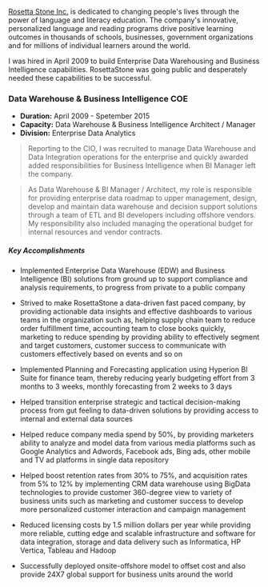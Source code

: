 [Rosetta Stone Inc.](https://www.rosettastone.com) is dedicated to changing people's lives through the power of language and literacy education. The company's innovative, personalized language and reading programs drive positive learning outcomes in thousands of schools, businesses, government organizations and for millions of individual learners around the world.

I was hired in April 2009 to build Enterprise Data Warehousing and Business Intelligence capabilities. RosettaStone was going public and desperately needed these capabilities to be successful.


### Data Warehouse & Business Intelligence COE

* **Duration:** April 2009 - Spetember 2015
* **Capacity:** Data Warehouse & Business Intelligence Architect / Manager
* **Division:** Enterprise Data Analytics

> Reporting to the CIO, I was recruited to manage Data Warehouse and Data Integration operations for the enterprise and quickly awarded added responsibilities for Business Intelligence when BI Manager left the company.

> As Data Warehouse & BI Manager / Architect, my role is responsible for providing enterprise data roadmap to upper management, design, develop and maintain data warehouse and decision support solutions through a team of ETL and BI developers including offshore vendors. My responsibility also included managing the operational budget for internal resources and vendor contracts.

##### Key Accomplishments

*    Implemented Enterprise Data Warehouse (EDW) and Business Intelligence (BI) solutions from ground up to support compliance and analysis requirements, to progress from private to a public company

*    Strived to make RosettaStone a data-driven fast paced company, by providing actionable data insights and effective dashboards to various teams in the organization such as, helping supply chain team to reduce order fulfillment time, accounting team to close books quickly, marketing to reduce spending by providing ability to effectively segment and target customers, customer success to communicate with customers effectively based on events and so on

*    Implemented Planning and Forecasting application using Hyperion BI Suite for finance team, thereby reducing yearly budgeting effort from 3 months to 3 weeks, monthly forecasting from 2 weeks to 3 days

*    Helped transition enterprise strategic and tactical decision-making process from gut feeling to data-driven solutions by providing access to internal and external data sources

*    Helped reduce company media spend by 50%, by providing marketers ability to analyze and model data from various media platforms such as Google Analytics and Adwords, Facebook ads, Bing ads, other mobile and TV  ad platforms in single data repository

*    Helped boost retention rates from 30% to 75%, and acquisition rates from 5% to 12% by implementing CRM data warehouse using BigData technologies to provide customer 360-degree view to variety of business units such as marketing and customer success to develop more personalized customer interaction and campaign management

*    Reduced licensing costs by 1.5 million dollars  per year  while providing more reliable, cutting edge and scalable infrastructure and software  for data integration, storage  and data delivery such as Informatica, HP Vertica, Tableau and Hadoop

*    Successfully deployed onsite-offshore model to offset cost and also provide 24X7 global support for business units around the world
